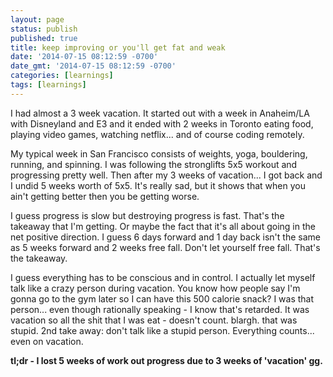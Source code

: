 ```yaml
---
layout: page
status: publish
published: true
title: keep improving or you'll get fat and weak
date: '2014-07-15 08:12:59 -0700'
date_gmt: '2014-07-15 08:12:59 -0700'
categories: [learnings]
tags: [learnings]
---
```

<p>I had almost a 3 week vacation. It started out with a week in Anaheim&#47;LA with Disneyland and E3 and it ended with 2 weeks in Toronto eating food, playing video games, watching netflix... and of course coding remotely.</p>
<p>My typical week in San Francisco consists of weights, yoga, bouldering, running, and spinning. I was following the stronglifts 5x5 workout and progressing pretty well. Then after my 3 weeks of vacation... I got back and I undid 5 weeks worth of 5x5. It's really sad, but it shows that when you ain't getting better then you be getting worse.</p>
<p>I guess progress is slow but destroying progress is fast. That's the takeaway that I'm getting. Or maybe the fact that it's all about going in the net positive direction. I guess 6 days forward and 1 day back isn't the same as 5 weeks forward and 2 weeks free fall. Don't let yourself free fall. That's the takeaway.</p>
<p>I guess everything has to be conscious and in control. I actually let myself talk like a crazy person during vacation. You know how people say I'm gonna go to the gym later so I can have this 500 calorie snack? I was that person... even though rationally speaking - I know that's retarded. It was vacation so all the shit that I was eat - doesn't count. blargh. that was stupid. 2nd take away: don't talk like a stupid person. Everything counts... even on vacation.</p>
<p><strong>tl;dr - I lost 5 weeks of work out progress due to 3 weeks of 'vacation' gg.</strong></p>
